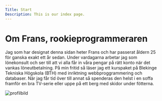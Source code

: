 ```yaml
---
Title: Start
Description: This is our index page.
---
```


Om Frans, rookieprogrammeraren
==========================

Jag som har designat denna sidan heter Frans och har passerat åldern 25 för ganska exakt ett år sedan. 
Under vardagarna arbetar jag som lönekonsult och ser till att vi alla får in våra pengar på rätt konto när det vankas löneutbetalning.
På min fritid så läser jag ett kurspaket på Blekinge Tekniska Högskola (BTH) med inriktning webbproggrammering och databaser. När jag får tid över till annat så spenderas den helst i en soffa framför en bra TV-serie eller uppe på ett berg med skidor under fötterna. 

![profilbild](%assets_url%/img/profilbild.jpg)

